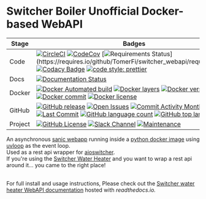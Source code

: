 # Switcher Boiler Unofficial Docker-based WebAPI

| Stage   | Badges                                                                                                                                                                                                                                                                                                                                                                                                                                                                                                                                                                                                                                                                                                                                                                                                                                                                                                |
| ------- | ----------------------------------------------------------------------------------------------------------------------------------------------------------------------------------------------------------------------------------------------------------------------------------------------------------------------------------------------------------------------------------------------------------------------------------------------------------------------------------------------------------------------------------------------------------------------------------------------------------------------------------------------------------------------------------------------------------------------------------------------------------------------------------------------------------------------------------------------------------------------------------------------------- |
| Code    | [![CircleCI](https://circleci.com/gh/TomerFi/switcher_webapi.svg?style=shield)](https://circleci.com/gh/TomerFi/switcher_webapi) [![CodeCov](https://codecov.io/gh/TomerFi/switcher_webapi/graph/badge.svg)](https://codecov.io/gh/TomerFi/switcher_webapi) [![Requirements Status](https://requires.io/github/TomerFi/switcher_webapi/requirements.svg?)](https://requires.io/github/TomerFi/switcher_webapi/requirements/) [![Codacy Badge](https://api.codacy.com/project/badge/Grade/bc33021329894d75943f8d0fe77b95a5)](https://www.codacy.com/app/TomerFi/switcher_webapi?utm_source=github.com&utm_medium=referral&utm_content=TomerFi/switcher_webapi&utm_campaign=Badge_Grade) [![code style: prettier](https://img.shields.io/badge/code_style-prettier-ff69b4.svg?style=flat-square)](https://github.com/prettier/prettier)                                                                 |
| Docs    | [![Documentation Status](https://readthedocs.org/projects/switcher-webapi/badge/?version=stable)](https://switcher-webapi.readthedocs.io/en/stable/?badge=stable)                                                                                                                                                                                                                                                                                                                                                                                                                                                                                                                                                                                                                                                                                                                                     |
| Docker  | [![Docker Automated build](https://img.shields.io/docker/automated/tomerfi/switcher_webapi.svg)](https://hub.docker.com/r/tomerfi/switcher_webapi) [![Docker layers](https://images.microbadger.com/badges/image/tomerfi/switcher_webapi.svg)](https://microbadger.com/images/tomerfi/switcher_webapi) [![Docker version](https://images.microbadger.com/badges/version/tomerfi/switcher_webapi.svg)](https://microbadger.com/images/tomerfi/switcher_webapi) [![Docker commit](https://images.microbadger.com/badges/commit/tomerfi/switcher_webapi.svg)](https://microbadger.com/images/tomerfi/switcher_webapi) [![Docker license](https://images.microbadger.com/badges/license/tomerfi/switcher_webapi.svg)](https://microbadger.com/images/tomerfi/switcher_webapi)                                                                                                                             |
| GitHub  | [![GitHub release](https://img.shields.io/github/release/tomerfi/switcher_webapi.svg)](https://github.com/TomerFi/switcher_webapi/releases) [![Open Issues](https://img.shields.io/github/issues-raw/tomerfi/switcher_webapi.svg)](https://github.com/TomerFi/switcher_webapi/issues) [![Commit Activity Month](https://img.shields.io/github/commit-activity/m/tomerfi/switcher_webapi.svg)](https://github.com/TomerFi/switcher_webapi/commits/dev) [![Last Commit](https://img.shields.io/github/last-commit/tomerfi/switcher_webapi.svg)](https://github.com/TomerFi/switcher_webapi/commits/dev) [![GitHub language count](https://img.shields.io/github/languages/count/tomerfi/switcher_webapi.svg)](https://github.com/TomerFi/switcher_webapi) [![GitHub top language](https://img.shields.io/github/languages/top/tomerfi/switcher_webapi.svg)](https://github.com/TomerFi/switcher_webapi) |
| Project | [![GitHub License](https://img.shields.io/github/license/tomerfi/switcher_webapi.svg)](https://github.com/TomerFi/switcher_webapi/blob/dev/LICENSE) [![Slack Channel](https://slack.tomfi.info:8443/switcher_webapi.svg)](https://tomfi.slack.com/messages/CK4DK2Z5G) [![Maintenance](https://img.shields.io/badge/Maintained%3F-yes-green.svg)](https://github.com/TomerFi/switcher_webapi)                                                                                                                                                                                                                                                                                                                                                                                                                                                                                                          |

An asynchronous [sanic webapp](https://pypi.org/project/sanic/) running inside a [python docker image](https://hub.docker.com/_/python) using [uvloop](https://pypi.org/project/uvloop/) as the event loop.</br>
Used as a rest api wrapper for [aioswitcher](https://pypi.org/project/aioswitcher/).</br>
If you're using the [Switcher Water Heater](https://switcher.co.il/) and you want to wrap a rest api around it... you came to the right place!</br>
</br>

For full install and usage instructions,
Please check out the [Switcher water heater WebAPI documentation](https://switcher-webapi.readthedocs.io) hosted with *readthedocs.io.*
